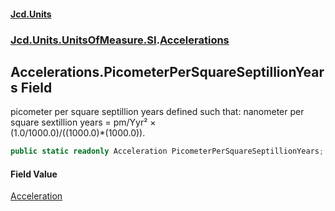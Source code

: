 #### [Jcd.Units](index.md 'index')
### [Jcd.Units.UnitsOfMeasure.SI](Jcd.Units.UnitsOfMeasure.SI.md 'Jcd.Units.UnitsOfMeasure.SI').[Accelerations](Accelerations.md 'Jcd.Units.UnitsOfMeasure.SI.Accelerations')

## Accelerations.PicometerPerSquareSeptillionYears Field

picometer per square septillion years defined such that: nanometer per square sextillion years = pm/Yyr² ×  
(1.0/1000.0)/((1000.0)*(1000.0)).

```csharp
public static readonly Acceleration PicometerPerSquareSeptillionYears;
```

#### Field Value
[Acceleration](Acceleration.md 'Jcd.Units.UnitTypes.Acceleration')